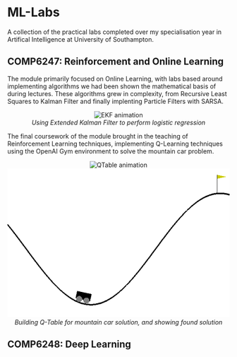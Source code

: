 # ML-Labs

A collection of the practical labs completed over my specialisation year in Artifical Intelligence at University of Southampton.

## COMP6247: Reinforcement and Online Learning

The module primarily focused on Online Learning, with labs based around implementing algorithms we had been shown the mathematical basis of during lectures. These algorithms grew in complexity, from Recursive Least Squares to Kalman Filter and finally implenting Particle Filters with SARSA.

<span style="display:block;text-align:center">![EKF animation](https://github.com/lukemccl/ML-Labs/blob/main/COMP6247%20Reinforcement%20and%20Online%20Learning/3%20-%20Particlefilter/Part%202/mygif1.gif?raw=true)</span>
<span style="display:block;text-align:center">*Using Extended Kalman Filter to perform logistic regression*</span>

The final coursework of the module brought in the teaching of Reinforcement Learning techniques, implementing Q-Learning techniques using the OpenAI Gym environment to solve the mountain car problem.

<span style="display:block;text-align:center">![QTable animation](https://github.com/lukemccl/ML-Labs/blob/main/COMP6247%20Reinforcement%20and%20Online%20Learning/4%20-%20RLearning/MCar/qtablegif.gif)
![Car animation](https://github.com/lukemccl/ML-Labs/blob/main/COMP6247%20Reinforcement%20and%20Online%20Learning/4%20-%20RLearning/MCar/cargif.gif)</span>
<span style="display:block;text-align:center">*Building Q-Table for mountain car solution, and showing found solution*</span>

## COMP6248: Deep Learning

